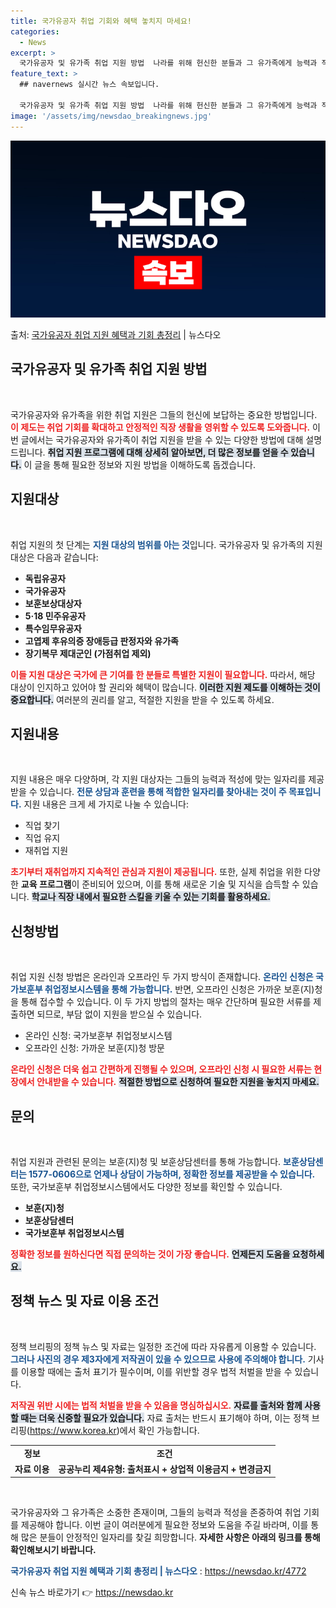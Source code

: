 ```yaml
---
title: 국가유공자 취업 기회와 혜택 놓치지 마세요!
categories:
  - News
excerpt: >
  국가유공자 및 유가족 취업 지원 방법  나라를 위해 헌신한 분들과 그 유가족에게 능력과 적성에 맞는 일자리를…
feature_text: >
  ## navernews 실시간 뉴스 속보입니다.

  국가유공자 및 유가족 취업 지원 방법  나라를 위해 헌신한 분들과 그 유가족에게 능력과 적성에 맞는 일자리를…
image: '/assets/img/newsdao_breakingnews.jpg'
---
```


![뉴스다오 속보](/assets/img/newsdao_breakingnews.jpg)

<p>출처: <a href="https://newsdao.kr/4772" rel="dofollow">국가유공자 취업 지원 혜택과 기회 총정리</a> | 뉴스다오</p>

<h2 data-ke-size="size26">국가유공자 및 유가족 취업 지원 방법</h2>

<p data-ke-size="size16">&nbsp;</p>

국가유공자와 유가족을 위한 취업 지원은 그들의 헌신에 보답하는 중요한 방법입니다. <b><span style="color: #ee2323;">이 제도는 취업 기회를 확대하고 안정적인 직장 생활을 영위할 수 있도록 도와줍니다.</span></b> 이번 글에서는 국가유공자와 유가족이 취업 지원을 받을 수 있는 다양한 방법에 대해 설명드립니다. <b><span style="background-color: #21538527;">취업 지원 프로그램에 대해 상세히 알아보면, 더 많은 정보를 얻을 수 있습니다.</span></b> 이 글을 통해 필요한 정보와 지원 방법을 이해하도록 돕겠습니다.

<h2 data-ke-size="size26">지원대상</h2>

<p data-ke-size="size16">&nbsp;</p>

취업 지원의 첫 단계는 <b><span style="color: #1a5490;">지원 대상의 범위를 아는 것</span></b>입니다. 국가유공자 및 유가족의 지원 대상은 다음과 같습니다:

<ul>
  <li><b>독립유공자</b></li>
  <li><b>국가유공자</b></li>
  <li><b>보훈보상대상자</b></li>
  <li><b>5·18 민주유공자</b></li>
  <li><b>특수임무유공자</b></li>
  <li><b>고엽제 후유의증 장애등급 판정자와 유가족</b></li>
  <li><b>장기복무 제대군인 (가점취업 제외)</b></li>
</ul>

<b><span style="color: #ee2323;">이들 지원 대상은 국가에 큰 기여를 한 분들로 특별한 지원이 필요합니다.</span></b> 따라서, 해당 대상이 인지하고 있어야 할 권리와 혜택이 많습니다. <b><span style="background-color: #21538527;">이러한 지원 제도를 이해하는 것이 중요합니다.</span></b> 여러분의 권리를 알고, 적절한 지원을 받을 수 있도록 하세요.

<h2 data-ke-size="size26">지원내용</h2>

<p data-ke-size="size16">&nbsp;</p>

지원 내용은 매우 다양하며, 각 지원 대상자는 그들의 능력과 적성에 맞는 일자리를 제공받을 수 있습니다. <b><span style="color: #1a5490;">전문 상담과 훈련을 통해 적합한 일자리를 찾아내는 것이 주 목표입니다.</span></b> 지원 내용은 크게 세 가지로 나눌 수 있습니다:

<ul>
  <li>직업 찾기</li>
  <li>직업 유지</li>
  <li>재취업 지원</li>
</ul>

<b><span style="color: #ee2323;">초기부터 재취업까지 지속적인 관심과 지원이 제공됩니다.</span></b> 또한, 실제 취업을 위한 다양한 <b>교육 프로그램</b>이 준비되어 있으며, 이를 통해 새로운 기술 및 지식을 습득할 수 있습니다. <b><span style="background-color: #21538527;">학교나 직장 내에서 필요한 스킬을 키울 수 있는 기회를 활용하세요.</span></b>

<h2 data-ke-size="size26">신청방법</h2>

<p data-ke-size="size16">&nbsp;</p>

취업 지원 신청 방법은 온라인과 오프라인 두 가지 방식이 존재합니다. <b><span style="color: #1a5490;">온라인 신청은 국가보훈부 취업정보시스템을 통해 가능합니다.</span></b> 반면, 오프라인 신청은 가까운 보훈(지)청을 통해 접수할 수 있습니다. 이 두 가지 방법의 절차는 매우 간단하며 필요한 서류를 제출하면 되므로, 부담 없이 지원을 받으실 수 있습니다.

<ul>
  <li>온라인 신청: 국가보훈부 취업정보시스템</li>
  <li>오프라인 신청: 가까운 보훈(지)청 방문</li>
</ul>

<b><span style="color: #ee2323;">온라인 신청은 더욱 쉽고 간편하게 진행될 수 있으며, 오프라인 신청 시 필요한 서류는 현장에서 안내받을 수 있습니다.</span></b> <b><span style="background-color: #21538527;">적절한 방법으로 신청하여 필요한 지원을 놓치지 마세요.</span></b>

<h2 data-ke-size="size26">문의</h2>

<p data-ke-size="size16">&nbsp;</p>

취업 지원과 관련된 문의는 보훈(지)청 및 보훈상담센터를 통해 가능합니다. <b><span style="color: #1a5490;">보훈상담센터는 1577-0606으로 언제나 상담이 가능하며, 정확한 정보를 제공받을 수 있습니다.</span></b> 또한, 국가보훈부 취업정보시스템에서도 다양한 정보를 확인할 수 있습니다. 

<ul>
  <li><b>보훈(지)청</b></li>
  <li><b>보훈상담센터</b></li>
  <li><b>국가보훈부 취업정보시스템</b></li>
</ul>

<b><span style="color: #ee2323;">정확한 정보를 원하신다면 직접 문의하는 것이 가장 좋습니다.</span></b> <b><span style="background-color: #21538527;">언제든지 도움을 요청하세요.</span></b>

<h2 data-ke-size="size26">정책 뉴스 및 자료 이용 조건</h2>

<p data-ke-size="size16">&nbsp;</p>

정책 브리핑의 정책 뉴스 및 자료는 일정한 조건에 따라 자유롭게 이용할 수 있습니다. <b><span style="color: #1a5490;">그러나 사진의 경우 제3자에게 저작권이 있을 수 있으므로 사용에 주의해야 합니다.</span></b> 기사를 이용할 때에는 출처 표기가 필수이며, 이를 위반할 경우 법적 처벌을 받을 수 있습니다.

<b><span style="color: #ee2323;">저작권 위반 시에는 법적 처벌을 받을 수 있음을 명심하십시오.</span></b> <b><span style="background-color: #21538527;">자료를 출처와 함께 사용할 때는 더욱 신중할 필요가 있습니다.</span></b> 자료 출처는 반드시 표기해야 하며, 이는 정책 브리핑(https://www.korea.kr)에서 확인 가능합니다.

<table style="width: 100%; border-collapse: collapse;">
  <tr>
    <td style="text-align: center; height: 17px;"><b>정보</b></td>
    <td style="text-align: center; height: 17px;"><b>조건</b></td>
  </tr>
  <tr>
    <td style="text-align: center; height: 17px;"><b>자료 이용</b></td>
    <td style="text-align: center; height: 17px;"><b>공공누리 제4유형: 출처표시 + 상업적 이용금지 + 변경금지</b></td>
  </tr>
</table>

<p data-ke-size="size16">&nbsp;</p>

국가유공자와 그 유가족은 소중한 존재이며, 그들의 능력과 적성을 존중하여 취업 기회를 제공해야 합니다. 이번 글이 여러분에게 필요한 정보와 도움을 주길 바라며, 이를 통해 많은 분들이 안정적인 일자리를 찾길 희망합니다. <b>자세한 사항은 아래의 링크를 통해 확인해보시기 바랍니다.</b>

<b><span style="color: #1a5490;">국가유공자 취업 지원 혜택과 기회 총정리 | 뉴스다오</span></b>  : <a href="https://newsdao.kr/4772">https://newsdao.kr/4772</a> 

신속 뉴스 바로가기 👉 <a href="https://newsdao.kr" rel="dofollow">https://newsdao.kr</a>


